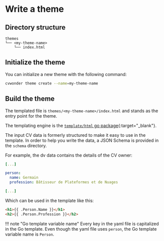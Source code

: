 # Write a theme

## Directory structure

```tree
themes
└── <my-theme-name>
    └── index.html
```

## Initialize the theme

You can initialize a new theme with the following command:

```bash
cvwonder theme create --name=my-theme-name
```

## Build the theme

The templated file is `themes/<my-theme-name>/index.html` and stands as the entry point for the theme.

The templating engine is the [`template/html` go package](https://pkg.go.dev/html/template){:target="_blank"}.

The input CV data is formerly structured to make it easy to use in the template. In order to help you write the data, a JSON Schema is provided in the `schema` directory.

For example, the dv data contains the details of the CV owner:

```yaml
[...]

person:
  name: Germain
  profession: Bâtisseur de Plateformes et de Nuages

[...]
```

Which can be used in the template like this:

```html
<h1>{{ .Person.Name }}</h1>
<h2>{{ .Person.Profession }}</h2>
```

!!! note "Go template variable name"
    Every key in the yaml file is capitalized in the Go template.
    Even though the yaml file uses `person`, the Go template variable name is `Person`.
